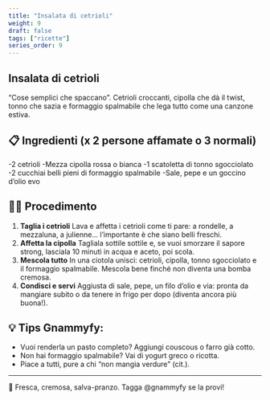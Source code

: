 ```yaml
---
title: "Insalata di cetrioli"
weight: 9
draft: false
tags: ["ricette"]
series_order: 9
---
```

## Insalata di cetrioli
“Cose semplici che spaccano”. Cetrioli croccanti, cipolla che dà il twist, tonno che sazia e formaggio spalmabile che lega tutto come una canzone estiva.


## 📋 Ingredienti (x 2 persone affamate o 3 normali)
-2 cetrioli
-Mezza cipolla rossa o bianca
-1 scatoletta di tonno sgocciolato
-2 cucchiai belli pieni di formaggio spalmabile
-Sale, pepe e un goccino d’olio evo


## 👩‍🍳 Procedimento
1. **Taglia i cetrioli**
Lava e affetta i cetrioli come ti pare: a rondelle, a mezzaluna, a julienne… l’importante è che siano belli freschi.
2. **Affetta la cipolla**
Tagliala sottile sottile e, se vuoi smorzare il sapore strong, lasciala 10 minuti in acqua e aceto, poi scola.
3. **Mescola tutto**
In una ciotola unisci: cetrioli, cipolla, tonno sgocciolato e il formaggio spalmabile. Mescola bene finché non diventa una bomba cremosa.
4. **Condisci e servi**
Aggiusta di sale, pepe, un filo d’olio e via: pronta da mangiare subito o da tenere in frigo per dopo (diventa ancora più buona!).



## 💡 Tips Gnammyfy:
- Vuoi renderla un pasto completo? Aggiungi couscous o farro già cotto.
- Non hai formaggio spalmabile? Vai di yogurt greco o ricotta.
- Piace a tutti, pure a chi “non mangia verdure” (cit.).

---

🥗 Fresca, cremosa, salva-pranzo. Tagga @gnammyfy se la provi!